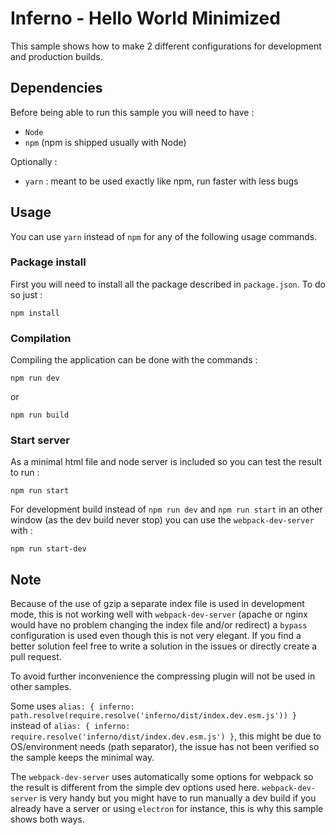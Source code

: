 # Inferno - Hello World Minimized

This sample shows how to make 2 different configurations for development and production builds.


## Dependencies

Before being able to run this sample you will need to have :

* `Node`
* `npm` (npm is shipped usually with Node)

Optionally :

* `yarn` : meant to be used exactly like npm, run faster with less bugs

## Usage

You can use `yarn` instead of `npm` for any of the following usage commands.


### Package install
First you will need to install all the package described in `package.json`. To do so just :

```npm install```

### Compilation
Compiling the application can be done with the commands :

```npm run dev```

or

```npm run build```


### Start server
As a minimal html file and node server is included so you can test the result to run :

```npm run start```

For development build instead of `npm run dev` and `npm run start` in an other window (as the dev build never stop) you can use the `webpack-dev-server` with :

```npm run start-dev```


## Note

Because of the use of gzip a separate index file is used in development mode, this is not working well with `webpack-dev-server` (apache or nginx would have no problem changing the index file and/or redirect) a `bypass` configuration is used even though this is not very elegant. If you find a better solution feel free to write a solution in the issues or directly create a pull request.

To avoid further inconvenience the compressing plugin will not be used in other samples.

Some uses `alias: { inferno: path.resolve(require.resolve('inferno/dist/index.dev.esm.js')) }` instead of `alias: { inferno: require.resolve('inferno/dist/index.dev.esm.js') }`, this might be due to OS/environment needs (path separator), the issue has not been verified so the sample keeps the minimal way.

The `webpack-dev-server` uses automatically some options for webpack so the result is different from the simple dev options used here. `webpack-dev-server` is very handy but you might have to run manually a dev build if you already have a server or using `electron` for instance, this is why this sample shows both ways.
